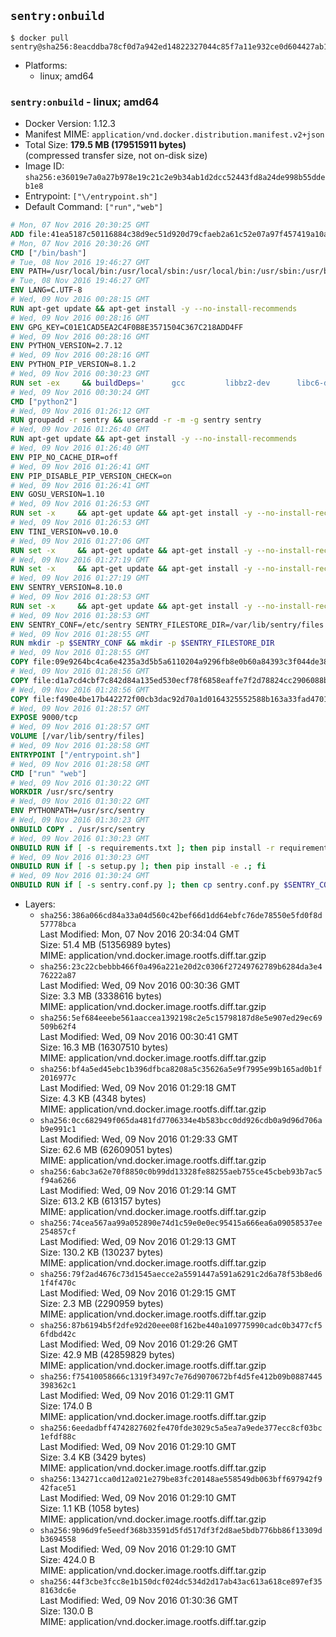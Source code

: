 ## `sentry:onbuild`

```console
$ docker pull sentry@sha256:8eacddba78cf0d7a942ed14822327044c85f7a11e932ce0d604427ab176a4bae
```

-	Platforms:
	-	linux; amd64

### `sentry:onbuild` - linux; amd64

-	Docker Version: 1.12.3
-	Manifest MIME: `application/vnd.docker.distribution.manifest.v2+json`
-	Total Size: **179.5 MB (179515911 bytes)**  
	(compressed transfer size, not on-disk size)
-	Image ID: `sha256:e36019e7a0a27b978e19c21c2e9b34ab1d2dcc52443fd8a24de998b55ddeb1e8`
-	Entrypoint: `["\/entrypoint.sh"]`
-	Default Command: `["run","web"]`

```dockerfile
# Mon, 07 Nov 2016 20:30:25 GMT
ADD file:41ea5187c50116884c38d9ec51d920d79cfaeb2a61c52e07a97f457419a10a4f in / 
# Mon, 07 Nov 2016 20:30:26 GMT
CMD ["/bin/bash"]
# Tue, 08 Nov 2016 19:46:27 GMT
ENV PATH=/usr/local/bin:/usr/local/sbin:/usr/local/bin:/usr/sbin:/usr/bin:/sbin:/bin
# Tue, 08 Nov 2016 19:46:27 GMT
ENV LANG=C.UTF-8
# Wed, 09 Nov 2016 00:28:15 GMT
RUN apt-get update && apt-get install -y --no-install-recommends 		ca-certificates 		libgdbm3 		libsqlite3-0 		libssl1.0.0 	&& rm -rf /var/lib/apt/lists/*
# Wed, 09 Nov 2016 00:28:16 GMT
ENV GPG_KEY=C01E1CAD5EA2C4F0B8E3571504C367C218ADD4FF
# Wed, 09 Nov 2016 00:28:16 GMT
ENV PYTHON_VERSION=2.7.12
# Wed, 09 Nov 2016 00:28:16 GMT
ENV PYTHON_PIP_VERSION=8.1.2
# Wed, 09 Nov 2016 00:30:23 GMT
RUN set -ex 	&& buildDeps=' 		gcc 		libbz2-dev 		libc6-dev 		libdb-dev 		libgdbm-dev 		libncurses-dev 		libreadline-dev 		libsqlite3-dev 		libssl-dev 		make 		tcl-dev 		tk-dev 		wget 		xz-utils 		zlib1g-dev 	' 	&& apt-get update && apt-get install -y $buildDeps --no-install-recommends && rm -rf /var/lib/apt/lists/* 		&& wget -O python.tar.xz "https://www.python.org/ftp/python/${PYTHON_VERSION%%[a-z]*}/Python-$PYTHON_VERSION.tar.xz" 	&& wget -O python.tar.xz.asc "https://www.python.org/ftp/python/${PYTHON_VERSION%%[a-z]*}/Python-$PYTHON_VERSION.tar.xz.asc" 	&& export GNUPGHOME="$(mktemp -d)" 	&& gpg --keyserver ha.pool.sks-keyservers.net --recv-keys "$GPG_KEY" 	&& gpg --batch --verify python.tar.xz.asc python.tar.xz 	&& rm -r "$GNUPGHOME" python.tar.xz.asc 	&& mkdir -p /usr/src/python 	&& tar -xJC /usr/src/python --strip-components=1 -f python.tar.xz 	&& rm python.tar.xz 		&& cd /usr/src/python 	&& ./configure 		--enable-shared 		--enable-unicode=ucs4 	&& make -j$(nproc) 	&& make install 	&& ldconfig 			&& wget -O /tmp/get-pip.py 'https://bootstrap.pypa.io/get-pip.py' 		&& python2 /tmp/get-pip.py "pip==$PYTHON_PIP_VERSION" 		&& rm /tmp/get-pip.py 	&& pip install --no-cache-dir --upgrade --force-reinstall "pip==$PYTHON_PIP_VERSION" 	&& [ "$(pip list |tac|tac| awk -F '[ ()]+' '$1 == "pip" { print $2; exit }')" = "$PYTHON_PIP_VERSION" ] 		&& find /usr/local -depth 		\( 			\( -type d -a -name test -o -name tests \) 			-o 			\( -type f -a -name '*.pyc' -o -name '*.pyo' \) 		\) -exec rm -rf '{}' + 	&& apt-get purge -y --auto-remove $buildDeps 	&& rm -rf /usr/src/python ~/.cache
# Wed, 09 Nov 2016 00:30:24 GMT
CMD ["python2"]
# Wed, 09 Nov 2016 01:26:12 GMT
RUN groupadd -r sentry && useradd -r -m -g sentry sentry
# Wed, 09 Nov 2016 01:26:40 GMT
RUN apt-get update && apt-get install -y --no-install-recommends         gcc         git         libffi-dev         libjpeg-dev         libpq-dev         libxml2-dev         libxslt-dev         libyaml-dev     && rm -rf /var/lib/apt/lists/*
# Wed, 09 Nov 2016 01:26:40 GMT
ENV PIP_NO_CACHE_DIR=off
# Wed, 09 Nov 2016 01:26:41 GMT
ENV PIP_DISABLE_PIP_VERSION_CHECK=on
# Wed, 09 Nov 2016 01:26:41 GMT
ENV GOSU_VERSION=1.10
# Wed, 09 Nov 2016 01:26:53 GMT
RUN set -x     && apt-get update && apt-get install -y --no-install-recommends wget && rm -rf /var/lib/apt/lists/*     && wget -O /usr/local/bin/gosu "https://github.com/tianon/gosu/releases/download/$GOSU_VERSION/gosu-$(dpkg --print-architecture)"     && wget -O /usr/local/bin/gosu.asc "https://github.com/tianon/gosu/releases/download/$GOSU_VERSION/gosu-$(dpkg --print-architecture).asc"     && export GNUPGHOME="$(mktemp -d)"     && gpg --keyserver ha.pool.sks-keyservers.net --recv-keys B42F6819007F00F88E364FD4036A9C25BF357DD4     && gpg --batch --verify /usr/local/bin/gosu.asc /usr/local/bin/gosu     && rm -r "$GNUPGHOME" /usr/local/bin/gosu.asc     && chmod +x /usr/local/bin/gosu     && gosu nobody true     && apt-get purge -y --auto-remove wget
# Wed, 09 Nov 2016 01:26:53 GMT
ENV TINI_VERSION=v0.10.0
# Wed, 09 Nov 2016 01:27:06 GMT
RUN set -x     && apt-get update && apt-get install -y --no-install-recommends wget && rm -rf /var/lib/apt/lists/*     && wget -O /usr/local/bin/tini "https://github.com/krallin/tini/releases/download/$TINI_VERSION/tini"     && wget -O /usr/local/bin/tini.asc "https://github.com/krallin/tini/releases/download/$TINI_VERSION/tini.asc"     && export GNUPGHOME="$(mktemp -d)"     && gpg --keyserver ha.pool.sks-keyservers.net --recv-keys 6380DC428747F6C393FEACA59A84159D7001A4E5     && gpg --batch --verify /usr/local/bin/tini.asc /usr/local/bin/tini     && rm -r "$GNUPGHOME" /usr/local/bin/tini.asc     && chmod +x /usr/local/bin/tini     && tini -h     && apt-get purge -y --auto-remove wget
# Wed, 09 Nov 2016 01:27:19 GMT
RUN set -x     && apt-get update && apt-get install -y --no-install-recommends make && rm -rf /var/lib/apt/lists/*     && pip install librabbitmq==1.6.1     && python -c 'import librabbitmq'     && apt-get purge -y --auto-remove make
# Wed, 09 Nov 2016 01:27:19 GMT
ENV SENTRY_VERSION=8.10.0
# Wed, 09 Nov 2016 01:28:53 GMT
RUN set -x     && apt-get update && apt-get install -y --no-install-recommends wget && rm -rf /var/lib/apt/lists/*     && mkdir -p /usr/src/sentry     && wget -O /usr/src/sentry/sentry-${SENTRY_VERSION}-py27-none-any.whl "https://github.com/getsentry/sentry/releases/download/${SENTRY_VERSION}/sentry-${SENTRY_VERSION}-py27-none-any.whl"     && wget -O /usr/src/sentry/sentry-${SENTRY_VERSION}-py27-none-any.whl.asc "https://github.com/getsentry/sentry/releases/download/${SENTRY_VERSION}/sentry-${SENTRY_VERSION}-py27-none-any.whl.asc"     && wget -O /usr/src/sentry/sentry_plugins-${SENTRY_VERSION}-py2.py3-none-any.whl "https://github.com/getsentry/sentry/releases/download/${SENTRY_VERSION}/sentry_plugins-${SENTRY_VERSION}-py2.py3-none-any.whl"     && wget -O /usr/src/sentry/sentry_plugins-${SENTRY_VERSION}-py2.py3-none-any.whl.asc "https://github.com/getsentry/sentry/releases/download/${SENTRY_VERSION}/sentry_plugins-${SENTRY_VERSION}-py2.py3-none-any.whl.asc"     && export GNUPGHOME="$(mktemp -d)"     && gpg --keyserver ha.pool.sks-keyservers.net --recv-keys D8749766A66DD714236A932C3B2D400CE5BBCA60     && gpg --batch --verify /usr/src/sentry/sentry-${SENTRY_VERSION}-py27-none-any.whl.asc /usr/src/sentry/sentry-${SENTRY_VERSION}-py27-none-any.whl     && gpg --batch --verify /usr/src/sentry/sentry_plugins-${SENTRY_VERSION}-py2.py3-none-any.whl.asc /usr/src/sentry/sentry_plugins-${SENTRY_VERSION}-py2.py3-none-any.whl     && pip install         /usr/src/sentry/sentry-${SENTRY_VERSION}-py27-none-any.whl         /usr/src/sentry/sentry_plugins-${SENTRY_VERSION}-py2.py3-none-any.whl     && sentry --help     && sentry plugins list     && rm -r "$GNUPGHOME" /usr/src/sentry     && apt-get purge -y --auto-remove wget
# Wed, 09 Nov 2016 01:28:53 GMT
ENV SENTRY_CONF=/etc/sentry SENTRY_FILESTORE_DIR=/var/lib/sentry/files
# Wed, 09 Nov 2016 01:28:55 GMT
RUN mkdir -p $SENTRY_CONF && mkdir -p $SENTRY_FILESTORE_DIR
# Wed, 09 Nov 2016 01:28:55 GMT
COPY file:09e9264bc4ca6e4235a3d5b5a6110204a9296fb8e0b60a84393c3f044de3863f in /etc/sentry/ 
# Wed, 09 Nov 2016 01:28:56 GMT
COPY file:d1a7cd4cbf7c842d84a135ed530ecf78f6858eaffe7f2d78824cc2906088bdd1 in /etc/sentry/ 
# Wed, 09 Nov 2016 01:28:56 GMT
COPY file:f490e4be17b442272f00cb3dac92d70a1d0164325552588b163a33fad4701f18 in /entrypoint.sh 
# Wed, 09 Nov 2016 01:28:57 GMT
EXPOSE 9000/tcp
# Wed, 09 Nov 2016 01:28:57 GMT
VOLUME [/var/lib/sentry/files]
# Wed, 09 Nov 2016 01:28:58 GMT
ENTRYPOINT ["/entrypoint.sh"]
# Wed, 09 Nov 2016 01:28:58 GMT
CMD ["run" "web"]
# Wed, 09 Nov 2016 01:30:22 GMT
WORKDIR /usr/src/sentry
# Wed, 09 Nov 2016 01:30:22 GMT
ENV PYTHONPATH=/usr/src/sentry
# Wed, 09 Nov 2016 01:30:23 GMT
ONBUILD COPY . /usr/src/sentry
# Wed, 09 Nov 2016 01:30:23 GMT
ONBUILD RUN if [ -s requirements.txt ]; then pip install -r requirements.txt; fi
# Wed, 09 Nov 2016 01:30:23 GMT
ONBUILD RUN if [ -s setup.py ]; then pip install -e .; fi
# Wed, 09 Nov 2016 01:30:24 GMT
ONBUILD RUN if [ -s sentry.conf.py ]; then cp sentry.conf.py $SENTRY_CONF/; fi 	&& if [ -s config.yml ]; then cp config.yml $SENTRY_CONF/; fi
```

-	Layers:
	-	`sha256:386a066cd84a33a04d560c42bef66d1dd64ebfc76de78550e5fd0f8d57778bca`  
		Last Modified: Mon, 07 Nov 2016 20:34:04 GMT  
		Size: 51.4 MB (51356989 bytes)  
		MIME: application/vnd.docker.image.rootfs.diff.tar.gzip
	-	`sha256:23c22cbebbb466f0a496a221e20d2c0306f27249762789b6284da3e476222a87`  
		Last Modified: Wed, 09 Nov 2016 00:30:36 GMT  
		Size: 3.3 MB (3338616 bytes)  
		MIME: application/vnd.docker.image.rootfs.diff.tar.gzip
	-	`sha256:5ef684eeebe561aaccea1392198c2e5c15798187d8e5e907ed29ec69509b62f4`  
		Last Modified: Wed, 09 Nov 2016 00:30:41 GMT  
		Size: 16.3 MB (16307510 bytes)  
		MIME: application/vnd.docker.image.rootfs.diff.tar.gzip
	-	`sha256:bf4a5ed45ebc1b396dfbca8208a5c35626a5e9f7995e99b165ad0b1f2016977c`  
		Last Modified: Wed, 09 Nov 2016 01:29:18 GMT  
		Size: 4.3 KB (4348 bytes)  
		MIME: application/vnd.docker.image.rootfs.diff.tar.gzip
	-	`sha256:0cc682949f065da481fd7706334e4b583bcc0dd926cdb0a9d96d706ab9e991c1`  
		Last Modified: Wed, 09 Nov 2016 01:29:33 GMT  
		Size: 62.6 MB (62609051 bytes)  
		MIME: application/vnd.docker.image.rootfs.diff.tar.gzip
	-	`sha256:6abc3a62e70f8850c0b99dd13328fe88255aeb755ce45cbeb93b7ac5f94a6266`  
		Last Modified: Wed, 09 Nov 2016 01:29:14 GMT  
		Size: 613.2 KB (613157 bytes)  
		MIME: application/vnd.docker.image.rootfs.diff.tar.gzip
	-	`sha256:74cea567aa99a052890e74d1c59e0e0ec95415a666ea6a09058537ee254857cf`  
		Last Modified: Wed, 09 Nov 2016 01:29:13 GMT  
		Size: 130.2 KB (130237 bytes)  
		MIME: application/vnd.docker.image.rootfs.diff.tar.gzip
	-	`sha256:79f2ad4676c73d1545aecce2a5591447a591a6291c2d6a78f53b8ed61f4f470c`  
		Last Modified: Wed, 09 Nov 2016 01:29:15 GMT  
		Size: 2.3 MB (2290959 bytes)  
		MIME: application/vnd.docker.image.rootfs.diff.tar.gzip
	-	`sha256:87b6194b5f2dfe92d20eee08f162be440a109775990cadc0b3477cf56fdbd42c`  
		Last Modified: Wed, 09 Nov 2016 01:29:26 GMT  
		Size: 42.9 MB (42859829 bytes)  
		MIME: application/vnd.docker.image.rootfs.diff.tar.gzip
	-	`sha256:f75410058666c1319f3497c7e76d9070672bf4d5fe412b09b0887445398362c1`  
		Last Modified: Wed, 09 Nov 2016 01:29:11 GMT  
		Size: 174.0 B  
		MIME: application/vnd.docker.image.rootfs.diff.tar.gzip
	-	`sha256:6eedadbff4742827602fe470fde3029c5a5ea7a9ede377ecc8cf03bc1efdf88c`  
		Last Modified: Wed, 09 Nov 2016 01:29:10 GMT  
		Size: 3.4 KB (3429 bytes)  
		MIME: application/vnd.docker.image.rootfs.diff.tar.gzip
	-	`sha256:134271cca0d12a021e279be83fc20148ae558549db063bff697942f942face51`  
		Last Modified: Wed, 09 Nov 2016 01:29:10 GMT  
		Size: 1.1 KB (1058 bytes)  
		MIME: application/vnd.docker.image.rootfs.diff.tar.gzip
	-	`sha256:9b96d9fe5eedf368b33591d5fd517df3f2d8ae5bdb776bb86f13309db3694558`  
		Last Modified: Wed, 09 Nov 2016 01:29:10 GMT  
		Size: 424.0 B  
		MIME: application/vnd.docker.image.rootfs.diff.tar.gzip
	-	`sha256:44f3cbe3fcc8e1b150dcf024dc534d2d17ab43ac613a618ce897ef358163dc6e`  
		Last Modified: Wed, 09 Nov 2016 01:30:36 GMT  
		Size: 130.0 B  
		MIME: application/vnd.docker.image.rootfs.diff.tar.gzip
